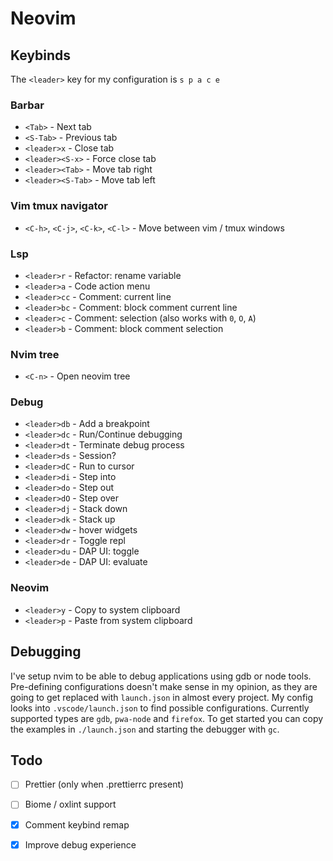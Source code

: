 # Neovim

## Keybinds
The `<leader>` key for my configuration is `s p a c e`
### Barbar
- `<Tab>` - Next tab
- `<S-Tab>` - Previous tab
- `<leader>x` - Close tab
- `<leader><S-x>` - Force close tab
- `<leader><Tab>` - Move tab right
- `<leader><S-Tab>` - Move tab left
### Vim tmux navigator
- `<C-h>`, `<C-j>`, `<C-k>`, `<C-l>` - Move between vim / tmux windows
### Lsp
- `<leader>r` - Refactor: rename variable
- `<leader>a` - Code action menu
- `<leader>cc` - Comment: current line
- `<leader>bc` - Comment: block comment current line 
- `<leader>c` - Comment: selection (also works with `0`, `O`, `A`)
- `<leader>b` - Comment: block comment selection
### Nvim tree
- `<C-n>` - Open neovim tree
### Debug
- `<leader>db` - Add a breakpoint
- `<leader>dc` - Run/Continue debugging
- `<leader>dt` - Terminate debug process
- `<leader>ds` - Session?
- `<leader>dC` - Run to cursor
- `<leader>di` - Step into
- `<leader>do` - Step out
- `<leader>dO` - Step over
- `<leader>dj` - Stack down
- `<leader>dk` - Stack up
- `<leader>dw` - hover widgets
- `<leader>dr` - Toggle repl
- `<leader>du` - DAP UI: toggle
- `<leader>de` - DAP UI: evaluate
### Neovim
- `<leader>y` - Copy to system clipboard
- `<leader>p` - Paste from system clipboard

## Debugging
I've setup nvim to be able to debug applications using gdb or node tools.
Pre-defining configurations doesn't make sense in my opinion, as they are going
to get replaced with `launch.json` in almost every project. My config looks
into `.vscode/launch.json` to find possible configurations. Currently supported
types are `gdb`, `pwa-node` and `firefox`. To get started you can copy the
examples in `./launch.json` and starting the debugger with `gc`.

## Todo
- [ ] Prettier (only when .prettierrc present)
- [ ] Biome / oxlint support
- [X] Comment keybind remap
- [X] Improve debug experience


